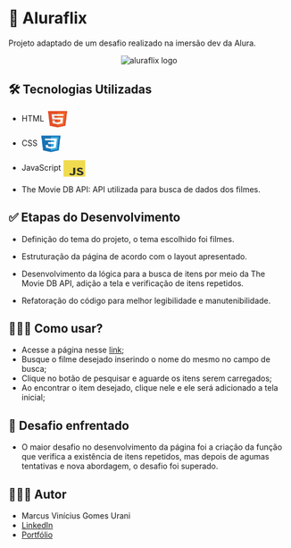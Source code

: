 # 📼 Aluraflix

Projeto adaptado de um desafio realizado na imersão dev da Alura.

<div align="center">
    <img width="300" src="https://i.imgur.com/zcIBJlE.png" alt="aluraflix logo"/>
</div>

## 🛠 Tecnologias Utilizadas

- HTML <img align="center" alt="Marcus-HTML" height="30" width="40" src="https://raw.githubusercontent.com/devicons/devicon/master/icons/html5/html5-original.svg">

- CSS <img align="center" alt="Marcus-Sass" height="30" width="40" src="https://raw.githubusercontent.com/devicons/devicon/master/icons/css3/css3-original.svg">

- JavaScript <img align="center" alt="Marcus-JavaScript" height="30" width="40" src="https://raw.githubusercontent.com/devicons/devicon/master/icons/javascript/javascript-original.svg">

- The Movie DB API: API utilizada para busca de dados dos filmes.

## ✅ Etapas do Desenvolvimento

- Definição do tema do projeto, o tema escolhido foi filmes.

- Estruturação da página de acordo com o layout apresentado.

- Desenvolvimento da lógica para a busca de itens por meio da The Movie DB API, adição a tela e verificação de itens repetidos.

- Refatoração do código para melhor legibilidade e manutenibilidade.

## 👨🏻‍💻 Como usar?

- Acesse a página nesse [link](https://aluraflixx.netlify.app);
- Busque o filme desejado inserindo o nome do mesmo no campo de busca;
- Clique no botão de pesquisar e aguarde os itens serem carregados;
- Ao encontrar o item desejado, clique nele e ele será adicionado a tela inicial;

## 🚀 Desafio enfrentado

- O maior desafio no desenvolvimento da página foi a criação da função que verifica a existência de itens repetidos, mas depois de agumas tentativas e nova abordagem, o desafio foi superado.

## 🙋🏻‍♂️ Autor

- Marcus Vinícius Gomes Urani
- [LinkedIn](https://linkedin.com/in/marcusurani)
- [Portfólio](https://marcusurani.netlify.app)
